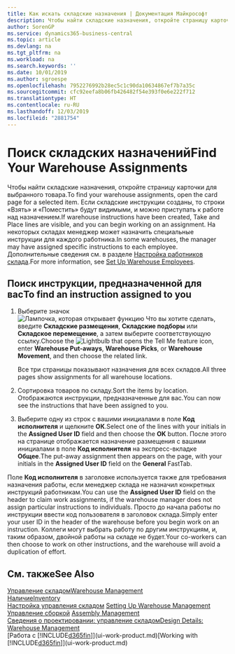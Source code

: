 ```yaml
---
title: Как искать складские назначения | Документация Майкрософт
description: Чтобы найти складские назначения, откройте страницу карточки для выбранного товара. Если складские инструкции созданы, то строки «Взять» и «Поместить» будут видимыми, и можно приступать к работе над назначением. На некоторых складах менеджер может назначить специальные инструкции для каждого работника.
author: SorenGP
ms.service: dynamics365-business-central
ms.topic: article
ms.devlang: na
ms.tgt_pltfrm: na
ms.workload: na
ms.search.keywords: ''
ms.date: 10/01/2019
ms.author: sgroespe
ms.openlocfilehash: 7952276992b28ec5c1c90da10634867ef7b7a35c
ms.sourcegitcommit: cfc92eefa8b06fb426482f54e393f0e6e222f712
ms.translationtype: HT
ms.contentlocale: ru-RU
ms.lasthandoff: 12/03/2019
ms.locfileid: "2881754"
---
```

# <a name="find-your-warehouse-assignments"></a><span data-ttu-id="866ea-105">Поиск складских назначений</span><span class="sxs-lookup"><span data-stu-id="866ea-105">Find Your Warehouse Assignments</span></span>
<span data-ttu-id="866ea-106">Чтобы найти складские назначения, откройте страницу карточки для выбранного товара.</span><span class="sxs-lookup"><span data-stu-id="866ea-106">To find your warehouse assignments, open the card page for a selected item.</span></span> <span data-ttu-id="866ea-107">Если складские инструкции созданы, то строки «Взять» и «Поместить» будут видимыми, и можно приступать к работе над назначением.</span><span class="sxs-lookup"><span data-stu-id="866ea-107">If warehouse instructions have been created, Take and Place lines are visible, and you can begin working on an assignment.</span></span> <span data-ttu-id="866ea-108">На некоторых складах менеджер может назначить специальные инструкции для каждого работника.</span><span class="sxs-lookup"><span data-stu-id="866ea-108">In some warehouses, the manager may have assigned specific instructions to each employee.</span></span> <span data-ttu-id="866ea-109">Дополнительные сведения см. в разделе [Настройка работников склада](warehouse-how-to-set-up-warehouse-employees.md).</span><span class="sxs-lookup"><span data-stu-id="866ea-109">For more information, see [Set Up Warehouse Employees](warehouse-how-to-set-up-warehouse-employees.md).</span></span>

## <a name="to-find-an-instruction-assigned-to-you"></a><span data-ttu-id="866ea-110">Поиск инструкции, предназначенной для вас</span><span class="sxs-lookup"><span data-stu-id="866ea-110">To find an instruction assigned to you</span></span>  
1.  <span data-ttu-id="866ea-111">Выберите значок ![Лампочка, которая открывает функцию Что вы хотите сделать](media/ui-search/search_small.png "Что вы хотите сделать"), введите **Складские размещения**, **Складские подборы** или **Складское перемещение**, а затем выберите соответствующую ссылку.</span><span class="sxs-lookup"><span data-stu-id="866ea-111">Choose the ![Lightbulb that opens the Tell Me feature](media/ui-search/search_small.png "Tell me what you want to do") icon, enter **Warehouse Put-aways**, **Warehouse Picks**, or **Warehouse Movement**, and then choose the related link.</span></span>

    <span data-ttu-id="866ea-112">Все три страницы показывают назначения для всех складов.</span><span class="sxs-lookup"><span data-stu-id="866ea-112">All three pages show assignments for all warehouse locations.</span></span>  

2. <span data-ttu-id="866ea-113">Сортировка товаров по складу.</span><span class="sxs-lookup"><span data-stu-id="866ea-113">Sort the items by location.</span></span> <span data-ttu-id="866ea-114">Отображаются инструкции, предназначенные для вас.</span><span class="sxs-lookup"><span data-stu-id="866ea-114">You can now see the instructions that have been assigned to you.</span></span>  
3. <span data-ttu-id="866ea-115">Выберите одну из строк с вашими инициалами в поле **Код исполнителя** и щелкните **ОК**.</span><span class="sxs-lookup"><span data-stu-id="866ea-115">Select one of the lines with your initials in the **Assigned User ID** field and then choose the **OK** button.</span></span> <span data-ttu-id="866ea-116">После этого на странице отображается назначение размещения с вашими инициалами в поле **Код исполнителя** на экспресс-вкладке **Общее**.</span><span class="sxs-lookup"><span data-stu-id="866ea-116">The put-away assignment then appears on the page, with your initials in the **Assigned User ID** field on the **General** FastTab.</span></span>  

<span data-ttu-id="866ea-117">Поле **Код исполнителя** в заголовке используется также для требования назначения работы, если менеджер склада не назначил конкретных инструкций работникам.</span><span class="sxs-lookup"><span data-stu-id="866ea-117">You can use the **Assigned User ID** field on the header to claim work assignments, if the warehouse manager does not assign particular instructions to individuals.</span></span> <span data-ttu-id="866ea-118">Просто до начала работы по инструкции ввести код пользователя в заголовок склада.</span><span class="sxs-lookup"><span data-stu-id="866ea-118">Simply enter your user ID in the header of the warehouse before you begin work on an instruction.</span></span> <span data-ttu-id="866ea-119">Коллеги могут выбрать работу по другим инструкциям, и, таким образом, двойной работы на складе не будет.</span><span class="sxs-lookup"><span data-stu-id="866ea-119">Your co-workers can then choose to work on other instructions, and the warehouse will avoid a duplication of effort.</span></span>  

## <a name="see-also"></a><span data-ttu-id="866ea-120">См. также</span><span class="sxs-lookup"><span data-stu-id="866ea-120">See Also</span></span>  
[<span data-ttu-id="866ea-121">Управление складом</span><span class="sxs-lookup"><span data-stu-id="866ea-121">Warehouse Management</span></span>](warehouse-manage-warehouse.md)  
[<span data-ttu-id="866ea-122">Наличие</span><span class="sxs-lookup"><span data-stu-id="866ea-122">Inventory</span></span>](inventory-manage-inventory.md)  
<span data-ttu-id="866ea-123">[Настройка управления складом](warehouse-setup-warehouse.md)   </span><span class="sxs-lookup"><span data-stu-id="866ea-123">[Setting Up Warehouse Management](warehouse-setup-warehouse.md)   </span></span>  
<span data-ttu-id="866ea-124">[Управление сборкой](assembly-assemble-items.md)  </span><span class="sxs-lookup"><span data-stu-id="866ea-124">[Assembly Management](assembly-assemble-items.md)  </span></span>  
[<span data-ttu-id="866ea-125">Сведения о проектировании: управление складом</span><span class="sxs-lookup"><span data-stu-id="866ea-125">Design Details: Warehouse Management</span></span>](design-details-warehouse-management.md)  
<span data-ttu-id="866ea-126">[Работа с [!INCLUDE[d365fin](includes/d365fin_md.md)]](ui-work-product.md)</span><span class="sxs-lookup"><span data-stu-id="866ea-126">[Working with [!INCLUDE[d365fin](includes/d365fin_md.md)]](ui-work-product.md)</span></span> 
